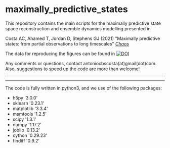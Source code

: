 # maximally_predictive_states
This repository contains the main scripts for the maximally predictive state space reconstruction and ensemble dynamics modelling presented in

Costa AC, Ahamed T, Jordan D, Stephens GJ (2021) "Maximally predictive states: from partial observations to long timescales" [*Chaos*](https://aip.scitation.org/doi/full/10.1063/5.0129398)

The data for reproducing the figures can be found in [![DOI](https://zenodo.org/badge/DOI/10.5281/zenodo.7130012.svg)](https://doi.org/10.5281/zenodo.7130012)



Any comments or questions, contact antoniocbscosta(at)gmail(dot)com. Also, suggestions to speed up the code are more than welcome!


-------------------------------------------------------------------------------------------
-------------------------------------------------------------------------------------------


The code is fully written in python3, and we use of the following packages:

- h5py '3.0.0'
- sklearn '0.23.1'
- matplotlib '3.3.4'
- msmtools '1.2.5'
- scipy '1.3.1'
- numpy '1.17.2'
- joblib '0.13.2'
- cython '0.29.23' 
- findiff '0.9.2'
